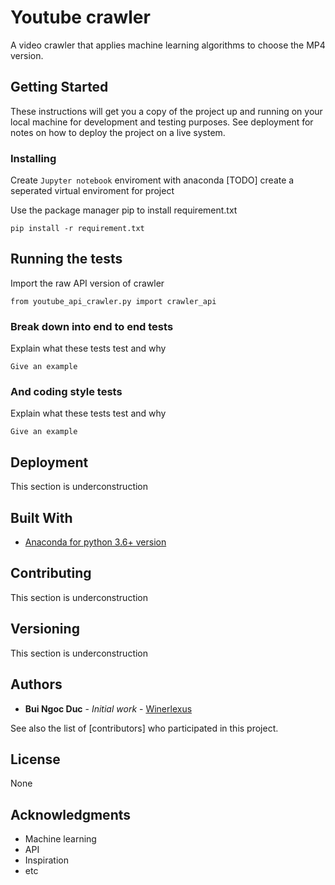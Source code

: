 # Youtube crawler

A video crawler that applies machine learning algorithms to choose the MP4 version.

## Getting Started

These instructions will get you a copy of the project up and running on your local machine for development and testing purposes. See deployment for notes on how to deploy the project on a live system.


### Installing

Create `Jupyter notebook` enviroment with anaconda
[TODO] create a seperated virtual enviroment for project

Use the package manager pip to install requirement.txt

```
pip install -r requirement.txt
```


## Running the tests

Import the raw API version of crawler 

`from youtube_api_crawler.py import crawler_api`

### Break down into end to end tests

Explain what these tests test and why

```
Give an example
```

### And coding style tests

Explain what these tests test and why

```
Give an example
```

## Deployment

This section is underconstruction

## Built With

- [Anaconda for python 3.6+ version](https://www.anaconda.com/download/)


## Contributing

This section is underconstruction

## Versioning

This section is underconstruction 

## Authors

* **Bui Ngoc Duc** - *Initial work* - [Winerlexus](https://github.com/winerlexus)

See also the list of [contributors] who participated in this project.

## License

None

## Acknowledgments

* Machine learning
* API
* Inspiration
* etc
